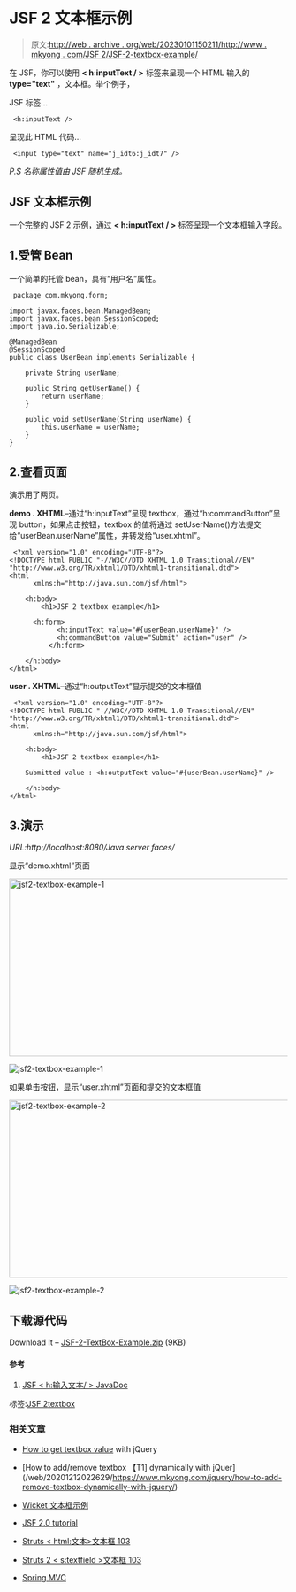 # JSF 2 文本框示例

> 原文:[http://web . archive . org/web/20230101150211/http://www . mkyong . com/JSF 2/JSF-2-textbox-example/](http://web.archive.org/web/20230101150211/http://www.mkyong.com/jsf2/jsf-2-textbox-example/)

在 JSF，你可以使用 **< h:inputText / >** 标签来呈现一个 HTML 输入的 **type="text"** ，文本框。举个例子，

JSF 标签…

```
 <h:inputText /> 
```

呈现此 HTML 代码…

```
 <input type="text" name="j_idt6:j_idt7" /> 
```

*P.S 名称属性值由 JSF 随机生成。*

## JSF 文本框示例

一个完整的 JSF 2 示例，通过 **< h:inputText / >** 标签呈现一个文本框输入字段。

## 1.受管 Bean

一个简单的托管 bean，具有“用户名”属性。

```
 package com.mkyong.form;

import javax.faces.bean.ManagedBean;
import javax.faces.bean.SessionScoped;
import java.io.Serializable;

@ManagedBean
@SessionScoped
public class UserBean implements Serializable {

	private String userName;

	public String getUserName() {
		return userName;
	}

	public void setUserName(String userName) {
		this.userName = userName;
	}
} 
```

## 2.查看页面

演示用了两页。

**demo . XHTML**–通过“h:inputText”呈现 textbox，通过“h:commandButton”呈现 button，如果点击按钮，textbox 的值将通过 setUserName()方法提交给“userBean.userName”属性，并转发给“user.xhtml”。

```
 <?xml version="1.0" encoding="UTF-8"?>
<!DOCTYPE html PUBLIC "-//W3C//DTD XHTML 1.0 Transitional//EN" 
"http://www.w3.org/TR/xhtml1/DTD/xhtml1-transitional.dtd">
<html    
      xmlns:h="http://java.sun.com/jsf/html">

    <h:body>
    	<h1>JSF 2 textbox example</h1>

	  <h:form>
    		<h:inputText value="#{userBean.userName}" />
    		<h:commandButton value="Submit" action="user" />
    	  </h:form>

    </h:body>
</html> 
```

**user . XHTML**–通过“h:outputText”显示提交的文本框值

```
 <?xml version="1.0" encoding="UTF-8"?>
<!DOCTYPE html PUBLIC "-//W3C//DTD XHTML 1.0 Transitional//EN" 
"http://www.w3.org/TR/xhtml1/DTD/xhtml1-transitional.dtd">
<html    
      xmlns:h="http://java.sun.com/jsf/html">

    <h:body>
    	<h1>JSF 2 textbox example</h1>

	Submitted value : <h:outputText value="#{userBean.userName}" />

    </h:body>
</html> 
```

## 3.演示

*URL:http://localhost:8080/Java server faces/*

显示“demo.xhtml”页面

<noscript><img src="../Images/797ff697372134a3fcbb5ce5066cab04.png" alt="jsf2-textbox-example-1" title="jsf2-textbox-example-1" width="640" height="321" data-original-src="http://web.archive.org/web/20201212022629im_/http://www.mkyong.com/wp-content/uploads/2010/09/jsf2-textbox-example-1.png"/></noscript>

![jsf2-textbox-example-1](../Images/ad9859acd32e3e7e2a59cb27a34d7666.png "jsf2-textbox-example-1")

如果单击按钮，显示“user.xhtml”页面和提交的文本框值

<noscript><img src="../Images/9e4471b5d4d5e84c630fab6f299b238d.png" alt="jsf2-textbox-example-2" title="jsf2-textbox-example-2" width="640" height="321" data-original-src="http://web.archive.org/web/20201212022629im_/http://www.mkyong.com/wp-content/uploads/2010/09/jsf2-textbox-example-2.png"/></noscript>

![jsf2-textbox-example-2](../Images/29b69882bd18f75f45c5025886c54537.png "jsf2-textbox-example-2")

## 下载源代码

Download It – [JSF-2-TextBox-Example.zip](http://web.archive.org/web/20201212022629/http://www.mkyong.com/wp-content/uploads/2010/09/JSF-2-TextBox-Example.zip) (9KB)

#### 参考

1.  [JSF < h:输入文本/ > JavaDoc](http://web.archive.org/web/20201212022629/https://javaserverfaces.dev.java.net/nonav/docs/2.0/pdldocs/facelets/h/inputText.html)

标签:[JSF 2](http://web.archive.org/web/20201212022629/https://mkyong.com/tag/jsf2/)[textbox](http://web.archive.org/web/20201212022629/https://mkyong.com/tag/textbox/)<input type="hidden" id="mkyong-current-postId" value="7123">

### 相关文章

*   [How to get textbox value](/web/20201212022629/https://www.mkyong.com/jquery/how-to-get-textbox-value-with-jquery/) with jQuery
*   [How to add/remove textbox 【T1] dynamically with jQuer](/web/20201212022629/https://www.mkyong.com/jquery/how-to-add-remove-textbox-dynamically-with-jquery/)
*   [Wicket 文本框示例](/web/20201212022629/https://www.mkyong.com/wicket/wicket-textbox-example/)
*   [JSF 2.0 tutorial](/web/20201212022629/https://www.mkyong.com/tutorials/jsf-2-0-tutorials/)
*   [Struts < html:文本>文本框 103](/web/20201212022629/https://www.mkyong.com/struts/struts-htmltext-textbox-example/)

*   [Struts 2 < s:textfield >文本框 103](/web/20201212022629/https://www.mkyong.com/struts2/struts-2-stextfield-textbox-example/)
*   [Spring MVC](/web/20201212022629/https://www.mkyong.com/spring-mvc/spring-mvc-textbox-example/)